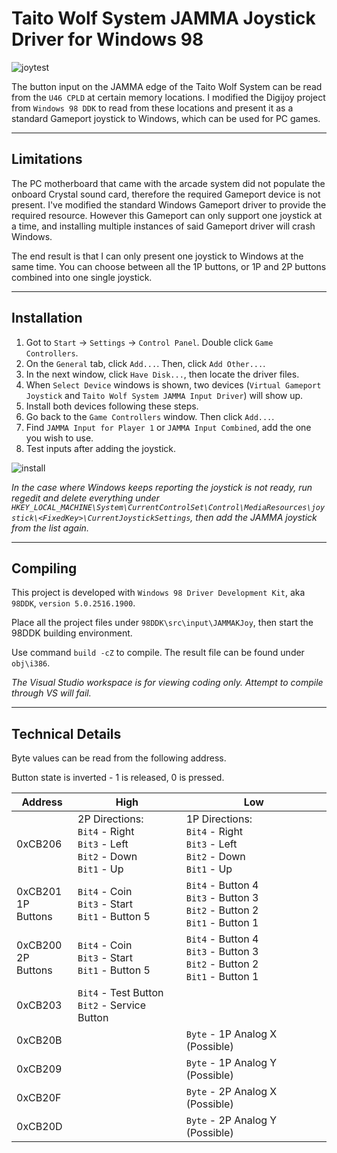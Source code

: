 # Taito Wolf System JAMMA Joystick Driver for Windows 98

![joytest](https://github.com/user-attachments/assets/b01f23eb-945b-4272-90f0-c97aeeb093a2)

The button input on the JAMMA edge of the Taito Wolf System can be read from the `U46 CPLD` at certain memory locations. I modified the Digijoy project from `Windows 98 DDK` to read from these locations and present it as a standard Gameport joystick to Windows, which can be used for PC games.

------------
## Limitations

The PC motherboard that came with the arcade system did not populate the onboard Crystal sound card, therefore the required Gameport device is not present. I've modified the standard Windows Gameport driver to provide the required resource. However this Gameport can only support one joystick at a time, and installing multiple instances of said Gameport driver will crash Windows. 

The end result is that I can only present one joystick to Windows at the same time. You can choose between all the 1P buttons, or 1P and 2P buttons combined into one single joystick.

------------
## Installation

1. Got to `Start` -> `Settings` -> `Control Panel`. Double click `Game Controllers`.
2. On the `General` tab, click `Add...`. Then, click `Add Other...`.
3. In the next window, click `Have Disk...`, then locate the driver files.
4. When `Select Device` windows is shown, two devices (`Virtual Gameport Joystick` and `Taito Wolf System JAMMA Input Driver`) will show up.
5. Install both devices following these steps.
6. Go back to the `Game Controllers` window. Then click `Add...`.
7. Find `JAMMA Input for Player 1` or `JAMMA Input Combined`, add the one you wish to use.
8. Test inputs after adding the joystick.

![install](https://github.com/user-attachments/assets/ac0f2e45-89d8-4998-8288-fd315e3c9682)

*In the case where Windows keeps reporting the joystick is not ready, run regedit and delete everything under `HKEY_LOCAL_MACHINE\System\CurrentControlSet\Control\MediaResources\joystick\<FixedKey>\CurrentJoystickSettings`, then add the JAMMA joystick from the list again.*

------------
## Compiling

This project is developed with `Windows 98 Driver Development Kit`, aka `98DDK`, `version 5.0.2516.1900`.

Place all the project files under `98DDK\src\input\JAMMAKJoy`, then start the 98DDK building environment.

Use command `build -cZ` to compile. The result file can be found under `obj\i386`.

*The Visual Studio workspace is for viewing coding only. Attempt to compile through VS will fail.*

------------
## Technical Details

Byte values can be read from the following address.

Button state is inverted - 1 is released, 0 is pressed.

|Address                |High                                                                               |Low                                                                                              |
|-----------------------|-----------------------------------------------------------------------------------|-------------------------------------------------------------------------------------------------|
| 0xCB206               | 2P Directions:<br>`Bit4` - Right<br>`Bit3` - Left<br>`Bit2` - Down<br>`Bit1` - Up | 1P Directions:<br>`Bit4` - Right<br>`Bit3` - Left<br>`Bit2` - Down<br>`Bit1` - Up               |
| 0xCB201<br>1P Buttons | `Bit4` - Coin<br>`Bit3` - Start<br>`Bit1` - Button 5                              | `Bit4` - Button 4<br>`Bit3` - Button 3<br>`Bit2` - Button 2<br>`Bit1` - Button 1                |
| 0xCB200<br>2P Buttons | `Bit4` - Coin<br>`Bit3` - Start<br>`Bit1` - Button 5                              | `Bit4` - Button 4<br>`Bit3` - Button 3<br>`Bit2` - Button 2<br>`Bit1` - Button 1                |
| 0xCB203               | `Bit4` - Test Button<br>`Bit2` - Service Button                                   |                                                                                                 |
| 0xCB20B               |                                                                                   | `Byte` - 1P Analog X (Possible)                                                                 |
| 0xCB209               |                                                                                   | `Byte` - 1P Analog Y (Possible)                                                                 |
| 0xCB20F               |                                                                                   | `Byte` - 2P Analog X (Possible)                                                                 |
| 0xCB20D               |                                                                                   | `Byte` - 2P Analog Y (Possible)                                                                 |

